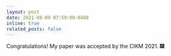 ```yaml
---
layout: post
date: 2021-08-09 07:59:00-0400
inline: true
related_posts: false
---
```


Congratulations! My paper was accepted by the CIKM 2021. :fireworks: